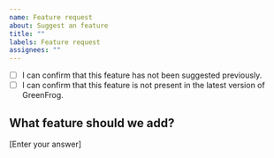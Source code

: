 ```yaml
---
name: Feature request
about: Suggest an feature
title: ""
labels: Feature request
assignees: ""
---
```


- [ ] I can confirm that this feature has not been suggested previously.
- [ ] I can confirm that this feature is not present in the latest version of GreenFrog.

## What feature should we add?

[Enter your answer]
